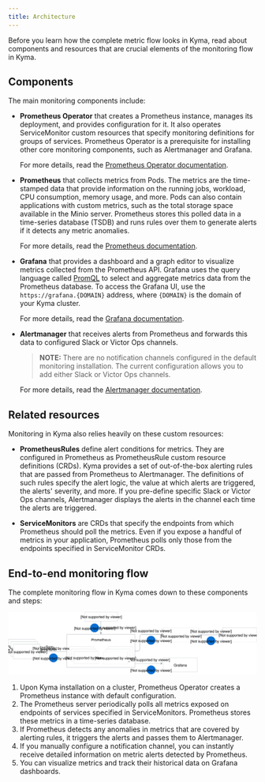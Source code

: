 ```yaml
---
title: Architecture
---
```


Before you learn how the complete metric flow looks in Kyma, read about components and resources that are crucial elements of the monitoring flow in Kyma.

## Components

The main monitoring components include:

- **Prometheus Operator** that creates a Prometheus instance, manages its deployment, and provides configuration for it. It also operates ServiceMonitor custom resources that specify monitoring definitions for groups of services. Prometheus Operator is a prerequisite for installing other core monitoring components, such as Alertmanager and Grafana.

  For more details, read the [Prometheus Operator documentation](https://github.com/coreos/prometheus-operator).

- **Prometheus** that collects metrics from Pods. The metrics are the time-stamped data that provide information on the running jobs, workload, CPU consumption, memory usage, and more. Pods can also contain applications with custom metrics, such as the total storage space available in the Minio server. Prometheus stores this polled data in a time-series database (TSDB) and runs rules over them to generate alerts if it detects any metric anomalies.

  For more details, read the [Prometheus documentation](https://prometheus.io/docs/introduction).

- **Grafana** that provides a dashboard and a graph editor to visualize metrics collected from the Prometheus API. Grafana uses the query language called [PromQL](https://prometheus.io/docs/prometheus/latest/querying/basics/) to select and aggregate metrics data from the Prometheus database. To access the Grafana UI, use the `https://grafana.{DOMAIN}` address, where `{DOMAIN}` is the domain of your Kyma cluster.

  For more details, read the [Grafana documentation](https://grafana.com/docs/guides/getting_started/).

- **Alertmanager** that receives alerts from Prometheus and forwards this data to configured Slack or Victor Ops channels.

  > **NOTE:** There are no notification channels configured in the default monitoring installation. The current configuration allows you to add either Slack or Victor Ops channels.

  For more details, read the [Alertmanager documentation](https://prometheus.io/docs/alerting/alertmanager/).

## Related resources

Monitoring in Kyma also relies heavily on these custom resources:

- **PrometheusRules** define alert conditions for metrics. They are configured in Prometheus as PrometheusRule custom resource definitions (CRDs). Kyma provides a set of out-of-the-box alerting rules that are passed from Prometheus to Alertmanager. The definitions of such rules specify the alert logic, the value at which alerts are triggered, the alerts' severity, and more. If you pre-define specific Slack or Victor Ops channels, Alertmanager displays the alerts in the channel each time the alerts are triggered.

- **ServiceMonitors** are CRDs that specify the endpoints from which Prometheus should poll the metrics. Even if you expose a handful of metrics in your application, Prometheus polls only those from the endpoints specified in ServiceMonitor CRDs.

## End-to-end monitoring flow

The complete monitoring flow in Kyma comes down to these components and steps:

![](./assets/monitoring-architecture.svg)

1. Upon Kyma installation on a cluster, Prometheus Operator creates a Prometheus instance with default configuration.
2. The Prometheus server periodically polls all metrics exposed on endpoints of services specified in ServiceMonitors. Prometheus stores these metrics in a time-series database.
3. If Prometheus detects any anomalies in metrics that are covered by alerting rules, it triggers the alerts and passes them to Alertmanager.
4. If you manually configure a notification channel, you can instantly receive detailed information on metric alerts detected by Prometheus.
5. You can visualize metrics and track their historical data on Grafana dashboards.
